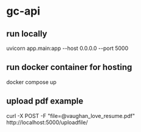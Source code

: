 # gc-api

## run locally

 uvicorn app.main:app --host 0.0.0.0 --port 5000

 ## run docker container for hosting

 docker compose up

 ## upload pdf example

  curl -X POST -F "file=@vaughan_love_resume.pdf" http://localhost:5000/uploadfile/